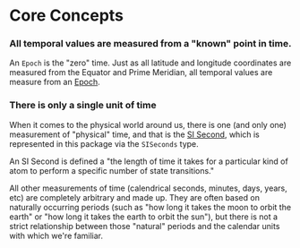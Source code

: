 # Core Concepts

### All temporal values are measured from a "known" point in time.

An ``Epoch`` is the "zero" time. Just as all latitude and longitude coordinates are measured from the Equator and Prime Meridian, all temporal values are measure from an [Epoch](https://en.wikipedia.org/wiki/Epoch_%28computing%29).  



### There is only a single unit of time

When it comes to the physical world around us, there is one (and only one) measurement of "physical" time,
and that is the [SI Second](https://en.wikipedia.org/wiki/SI_base_unit),
which is represented in this package via the ``SISeconds`` type.

An SI Second is defined a "the length of time it takes for a particular kind of atom to perform a specific number of state transitions."

All other measurements of time (calendrical seconds, minutes, days, years, etc) are completely arbitrary and made up.
They are often based on naturally occurring periods (such as "how long it takes the moon to orbit the earth"
or "how long it takes the earth to orbit the sun"),
but there is not a strict relationship between those "natural" periods and the calendar units with which we're familiar.
